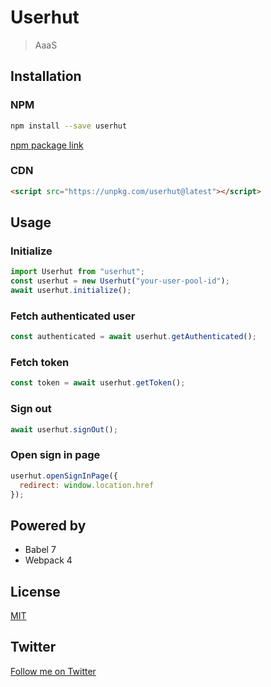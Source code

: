 # Userhut

> AaaS

## Installation

### NPM

```bash
npm install --save userhut
```

[npm package link](https://www.npmjs.com/package/userhut)

### CDN

```html
<script src="https://unpkg.com/userhut@latest"></script>
```

## Usage

### Initialize

```javascript
import Userhut from "userhut";
const userhut = new Userhut("your-user-pool-id");
await userhut.initialize();
```

### Fetch authenticated user

```javascript
const authenticated = await userhut.getAuthenticated();
```

### Fetch token

```javascript
const token = await userhut.getToken();
```

### Sign out

```javascript
await userhut.signOut();
```

### Open sign in page

```javascript
userhut.openSignInPage({
  redirect: window.location.href
});
```

## Powered by

- Babel 7
- Webpack 4

## License

[MIT](http://opensource.org/licenses/MIT)

## Twitter

[Follow me on Twitter](https://twitter.com/KrolsBjorn)
